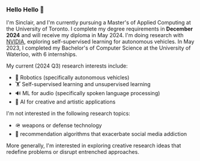### Hello Hello 👋

I'm Sinclair, and I'm currently pursuing a Master's of Applied Computing at the University of Toronto. 
I complete my degree requirements in __December 2024__ and will receive my diploma in May 2024.
I'm doing research with [NVIDIA](https://www.nvidia.com/en-us/self-driving-cars/), exploring self-supervised learning for autonomous vehicles.
In May 2023, I completed my Bachelor's of Computer Science at the University of Waterloo, with 6 internships.

My current (2024 Q3) research interests include:
* 🚙 Robotics (specifically autonomous vehicles)
* 🏋️ Self-supervised learning and unsupervised learning
* 🔊 ML for audio (specifically spoken language processing)
* 🎨 AI for creative and artistic applications

I'm not interested in the following research topics:
* 🪖 weapons or defense technology
* 📱 recommendation algorithms that exacerbate social media addiction

More generally, I'm interested in exploring creative research ideas that redefine problems or disrupt entrenched approaches.
